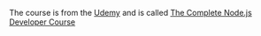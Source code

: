 The course is from the [Udemy](https://www.udemy.com) and is called [The Complete Node.js Developer Course](https://www.udemy.com/the-complete-nodejs-developer-course-2/)
